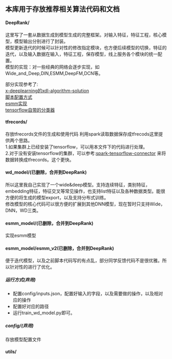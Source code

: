 ## 本库用于存放推荐相关算法代码和文档
#### DeepRank/   
这里写了一套从数据生成到模型生成的完整框架。对输入特征，特征工程，核心模型，模型输出分别进行了封装。  
  模型更新迭代的时候可以针对性的修改指定模块，也方便后续模型的切换，特征的迭代，以及输入数据在输入，特征工程，保存模型，线上服务各个模块的统一配置。    
  模型的实现：对一些经典的网络会逐步实现，如Wide_and_Deep,DIN,ESMM,DeepFM,DCN等。  
    
  部分实现参考了:   
  [x-deeplearning的xdl-algorithm-solution](https://github.com/alibaba/x-deeplearning/tree/master/xdl-algorithm-solution)   
  [脚本配置方式](https://github.com/zhaoxin4data/atlas/tree/master/deeplearning/uciflowwd_train/config)  
  [esmm实现](https://github.com/yangxudong/deeplearning/tree/master/esmm)   
  [tensorflow自带的分类器](https://github.com/tensorflow/tensorflow/tree/master/tensorflow/python/estimator/canned)
    

#### tfrecords/
存放tfrecords文件的生成和使用代码
利用spark读取数据保存成tfrecods这里提供两个思路。  
1.如果集群上已经安装了tensorflow，可以用本文件下的代码进行处理。  
2.对于没有安装tensorflow的集群，可以参考:[spark-tensorflow-connector](https://github.com/tensorflow/ecosystem/tree/master/spark/spark-tensorflow-connector) 来将数据转换成tfrecords。这个更快。  
  
#### wd_model/(已删除，合并到DeepRank)  
所以这里我自己实现了一个wide&deep模型。支持连续特征，类别特征，embedding特征，特征交叉等常见操作，也支持list特征以及各种数据类型。能很方便的将生成的模型export，以及支持分布式训练。  
修改模型的核心代码可以很方便的扩展到其他DNN模型，现在暂时只支持Wide，DNN，WD三类。   

#### esmm_model/(已删除，合并到DeepRank)  
实现esmm模型
#### esmm_model/esmm_v2(已删除，合并到DeepRank)  
  便于迭代模型，以及之前脚本代码写的有点乱，部分同学反馈代码不是很优雅。所以针对性的进行了优化。  
  
##### 运行方式(弃用) 
- 配置config/inputs.json，配置好输入的字段，以及需要做的操作，以及相对应的操作  
- 配置好对应的路径  
- 运行train_wd_model.py即可。    

##### config/(弃用)   
存放模型配置文件  

#### utils/



